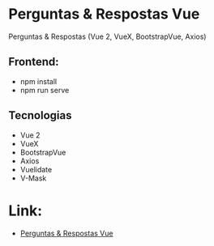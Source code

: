 # Perguntas & Respostas Vue
Perguntas & Respostas (Vue 2, VueX, BootstrapVue, Axios)

## Frontend:
- npm install
- npm run serve

## Tecnologias
- Vue 2
- VueX
- BootstrapVue
- Axios
- Vuelidate
- V-Mask

# Link:

- <a href="https://perguntas-vue.vercel.app/" target="_blank">Perguntas & Respostas Vue</a>
